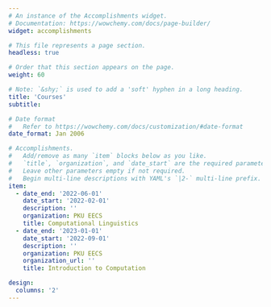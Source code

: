 ```yaml
---
# An instance of the Accomplishments widget.
# Documentation: https://wowchemy.com/docs/page-builder/
widget: accomplishments

# This file represents a page section.
headless: true

# Order that this section appears on the page.
weight: 60

# Note: `&shy;` is used to add a 'soft' hyphen in a long heading.
title: 'Courses'
subtitle:

# Date format
#   Refer to https://wowchemy.com/docs/customization/#date-format
date_format: Jan 2006

# Accomplishments.
#   Add/remove as many `item` blocks below as you like.
#   `title`, `organization`, and `date_start` are the required parameters.
#   Leave other parameters empty if not required.
#   Begin multi-line descriptions with YAML's `|2-` multi-line prefix.
item:
  - date_end: '2022-06-01'
    date_start: '2022-02-01'
    description: ''
    organization: PKU EECS
    title: Computational Linguistics
  - date_end: '2023-01-01'
    date_start: '2022-09-01'
    description: ''
    organization: PKU EECS
    organization_url: ''
    title: Introduction to Computation

design:
  columns: '2'
---
```

